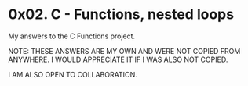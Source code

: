 # 0x02. C - Functions, nested loops

My answers to the C Functions project.

NOTE: THESE ANSWERS ARE MY OWN AND WERE NOT COPIED FROM ANYWHERE. I WOULD APPRECIATE IT IF I WAS ALSO NOT COPIED.

I AM ALSO OPEN TO COLLABORATION.
